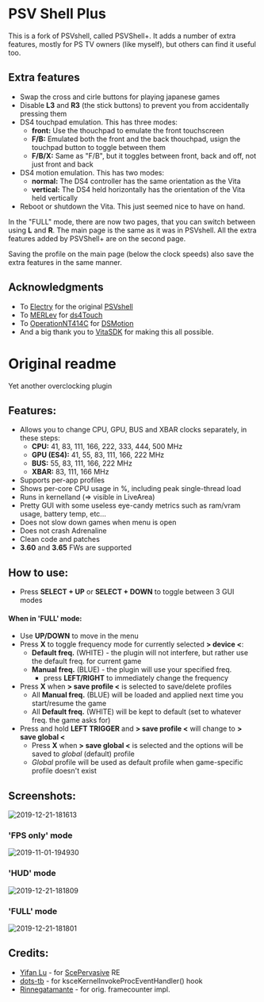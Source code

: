 # PSV Shell Plus

This is a fork of PSVshell, called PSVShell+. It adds a number of extra features,  mostly for PS TV owners
(like myself), but others can find it useful too.

## Extra features

- Swap the cross and cirle buttons for playing japanese games
- Disable **L3** and **R3** (the stick buttons) to prevent you from accidentally pressing them
- DS4 touchpad emulation. This has three modes:
  - **front:** Use the thouchpad to emulate the front touchscreen
  - **F/B:** Emulated both the front and the back thouchpad, usign the touchpad button to toggle between them
  - **F/B/X:** Same as "F/B", but it toggles between front, back and off, not just front and back
- DS4 motion emulation. This has two modes:
  - **normal:** The DS4 controller has the same orientation as the Vita
  - **vertical:** The DS4 held horizontally has the orientation of the Vita held vertically
- Reboot or shutdown the Vita. This just seemed nice to have on hand.

In the "FULL" mode, there are now two pages, that you can switch between using **L** and **R**. The main page is the
same as it was in PSVshell. All the extra features added by PSVShell+ are on the second page.

Saving the profile on the main page (below the clock speeds) also save the extra features in the same manner.

## Acknowledgments

- To [Electry](https://github.com/Electry) for the original [PSVshell](https://github.com/Electry/PSVshell)
- To [MERLev](https://github.com/MERLev) for [ds4Touch](https://github.com/MERLev/ds4Touch)
- To [OperationNT414C](https://github.com/OperationNT414C) for [DSMotion](https://github.com/OperationNT414C/DSMotion)
- And a big thank you to [VitaSDK](https://github.com/vitasdk) for making this all possible.

# Original readme
Yet another overclocking plugin

## Features:
- Allows you to change CPU, GPU, BUS and XBAR clocks separately, in these steps:
  - **CPU:** 41, 83, 111, 166, 222, 333, 444, 500 MHz
  - **GPU (ES4):** 41, 55, 83, 111, 166, 222 MHz
  - **BUS:** 55, 83, 111, 166, 222 MHz
  - **XBAR:** 83, 111, 166 MHz
- Supports per-app profiles
- Shows per-core CPU usage in %, including peak single-thread load
- Runs in kernelland (=> visible in LiveArea)
- Pretty GUI with some useless eye-candy metrics such as ram/vram usage, battery temp, etc...
- Does not slow down games when menu is open
- Does not crash Adrenaline
- Clean code and patches
- **3.60** and **3.65** FWs are supported

## How to use:
- Press **SELECT + UP** or **SELECT + DOWN** to toggle between 3 GUI modes

#### When in 'FULL' mode:
- Use **UP/DOWN** to move in the menu
- Press **X** to toggle frequency mode for currently selected **> device <**:
  - **Default freq.** (WHITE) - the plugin will not interfere, but rather use the default freq. for current game
  - **Manual freq.** (BLUE) - the plugin will use your specified freq.
    - press **LEFT/RIGHT** to immediately change the frequency
- Press **X** when **> save profile <** is selected to save/delete profiles
  - All **Manual freq.** (BLUE) will be loaded and applied next time you start/resume the game
  - All **Default freq.** (WHITE) will be kept to default (set to whatever freq. the game asks for)
- Press and hold **LEFT TRIGGER** and **> save profile <** will change to **> save global <**
  - Press **X** when **> save global <** is selected and the options will be saved to *global* (default) profile
  - *Global* profile will be used as default profile when game-specific profile doesn't exist

## Screenshots:
![2019-12-21-181613](https://user-images.githubusercontent.com/12598379/71311342-c15df300-241e-11ea-8baf-c67ec2bcbbd7.png)

### 'FPS only' mode
![2019-11-01-194930](https://user-images.githubusercontent.com/12598379/68051962-e10f4f80-fce8-11e9-92d0-9662cc6f0d04.png)

### 'HUD' mode
![2019-12-21-181809](https://user-images.githubusercontent.com/12598379/71311344-c1f68980-241e-11ea-9ca1-4207d4887002.png)

### 'FULL' mode
![2019-12-21-181801](https://user-images.githubusercontent.com/12598379/71311343-c1f68980-241e-11ea-8249-5f2e0c44d642.png)

## Credits:
- [Yifan Lu](https://github.com/yifanlu) - for [ScePervasive](https://wiki.henkaku.xyz/vita/Pervasive) RE
- [dots-tb](https://github.com/dots-tb) - for ksceKernelInvokeProcEventHandler() hook
- [Rinnegatamante](https://github.com/Rinnegatamante) - for orig. framecounter impl.

